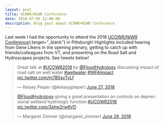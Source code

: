```yaml
---
layout: post
title: UCOWR/NIWR Conference
date: 2018-07-05 12:00:00
description: Blog post about UCOWR+NIWR Conference
---
```


Last week I had the opportunity to attend the 2018 [UCOWR/NIWR Conference](http://ucowr.org/conferences/2018-ucowr-conference){:target="\_blank"} in Pittsburgh!  Highlights included hearing from Gene Likens in the opening plenary, getting to catch up with friends/colleagues from VT, and presenting on the Road Salt and Hydroscapes projects. See tweets below!

<blockquote class="twitter-tweet" data-lang="en"><p lang="en" dir="ltr">Great talk at <a href="https://twitter.com/hashtag/UCOWR2018?src=hash&amp;ref_src=twsrc%5Etfw">#UCOWR2018</a> by <a href="https://twitter.com/FloodHydrology?ref_src=twsrc%5Etfw">@FloodHydrology</a> discussing impact of road salt on well water <a href="https://twitter.com/hashtag/wellwater?src=hash&amp;ref_src=twsrc%5Etfw">#wellwater</a> <a href="https://twitter.com/hashtag/NIFAImpact?src=hash&amp;ref_src=twsrc%5Etfw">#NIFAImpact</a> <a href="https://t.co/m7B5svTyLf">pic.twitter.com/m7B5svTyLf</a></p>&mdash; Kelsey Pieper (@kelseyjpieper) <a href="https://twitter.com/kelseyjpieper/status/1012121541063168001?ref_src=twsrc%5Etfw">June 27, 2018</a></blockquote>
<script async src="https://platform.twitter.com/widgets.js" charset="utf-8"></script>

<blockquote class="twitter-tweet" data-lang="en"><p lang="en" dir="ltr">⁦<a href="https://twitter.com/FloodHydrology?ref_src=twsrc%5Etfw">@FloodHydrology</a>⁩ giving a great presentation on controls on depressional wetland hydrologic function <a href="https://twitter.com/hashtag/UCOWR2018?src=hash&amp;ref_src=twsrc%5Etfw">#UCOWR2018</a> <a href="https://t.co/3shw2rw6VD">pic.twitter.com/3shw2rw6VD</a></p>&mdash; Margaret Zimmer (@margaret_zimmer) <a href="https://twitter.com/margaret_zimmer/status/1011703849105657857?ref_src=twsrc%5Etfw">June 26, 2018</a></blockquote>
<script async src="https://platform.twitter.com/widgets.js" charset="utf-8"></script>
